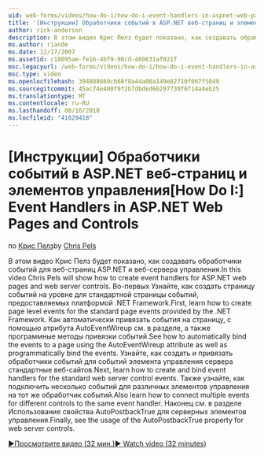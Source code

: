 ```yaml
---
uid: web-forms/videos/how-do-i/how-do-i-event-handlers-in-aspnet-web-pages-and-controls
title: '[Инструкции] Обработчики событий в ASP.NET веб-страниц и элементов управления | Документация Майкрософт'
author: rick-anderson
description: В этом видео Крис Пелз будет показано, как создавать обработчики событий для веб-страниц ASP.NET и веб-сервера управления. Во-первых вы научитесь создавать f событий на уровне страницы...
ms.author: riande
ms.date: 12/17/2007
ms.assetid: c18095ae-fe16-4bf9-98cd-460631af021f
msc.legacyurl: /web-forms/videos/how-do-i/how-do-i-event-handlers-in-aspnet-web-pages-and-controls
msc.type: video
ms.openlocfilehash: 394808660cb68f8a44a00a149e82710f067f5049
ms.sourcegitcommit: 45ac74e400f9f2b7dbded66297730f6f14a4eb25
ms.translationtype: MT
ms.contentlocale: ru-RU
ms.lasthandoff: 08/16/2018
ms.locfileid: "41829418"
---
```

<a name="how-do-i-event-handlers-in-aspnet-web-pages-and-controls"></a><span data-ttu-id="3f2d8-104">[Инструкции] Обработчики событий в ASP.NET веб-страниц и элементов управления</span><span class="sxs-lookup"><span data-stu-id="3f2d8-104">[How Do I:] Event Handlers in ASP.NET Web Pages and Controls</span></span>
====================
<span data-ttu-id="3f2d8-105">по [Крис Пелз](https://twitter.com/chrispels)</span><span class="sxs-lookup"><span data-stu-id="3f2d8-105">by [Chris Pels](https://twitter.com/chrispels)</span></span>

<span data-ttu-id="3f2d8-106">В этом видео Крис Пелз будет показано, как создавать обработчики событий для веб-страниц ASP.NET и веб-сервера управления.</span><span class="sxs-lookup"><span data-stu-id="3f2d8-106">In this video Chris Pels will show how to create event handlers for ASP.NET web pages and web server controls.</span></span> <span data-ttu-id="3f2d8-107">Во-первых Узнайте, как создать страницу событий на уровне для стандартной страницы событий, предоставляемых платформой .NET Framework.</span><span class="sxs-lookup"><span data-stu-id="3f2d8-107">First, learn how to create page level events for the standard page events provided by the .NET Framework.</span></span> <span data-ttu-id="3f2d8-108">Как автоматически привязать события на страницу, с помощью атрибута AutoEventWireup см. в разделе, а также программные методы привязки событий.</span><span class="sxs-lookup"><span data-stu-id="3f2d8-108">See how to automatically bind the events to a page using the AutoEventWireup attribute as well as programmatically bind the events.</span></span> <span data-ttu-id="3f2d8-109">Узнайте, как создать и привязать обработчики событий для событий элемента управления сервера стандартные веб-сайтов.</span><span class="sxs-lookup"><span data-stu-id="3f2d8-109">Next, learn how to create and bind event handlers for the standard web server control events.</span></span> <span data-ttu-id="3f2d8-110">Также узнайте, как подключить несколько событий для различных элементов управления на тот же обработчик событий.</span><span class="sxs-lookup"><span data-stu-id="3f2d8-110">Also learn how to connect multiple events for different controls to the same event handler.</span></span> <span data-ttu-id="3f2d8-111">Наконец см. в разделе Использование свойства AutoPostbackTrue для серверных элементов управления.</span><span class="sxs-lookup"><span data-stu-id="3f2d8-111">Finally, see the usage of the AutoPostbackTrue property for web server controls.</span></span>

[<span data-ttu-id="3f2d8-112">&#9654;Просмотрите видео (32 мин.)</span><span class="sxs-lookup"><span data-stu-id="3f2d8-112">&#9654; Watch video (32 minutes)</span></span>](https://channel9.msdn.com/Blogs/ASP-NET-Site-Videos/how-do-i-event-handlers-in-aspnet-web-pages-and-controls)

